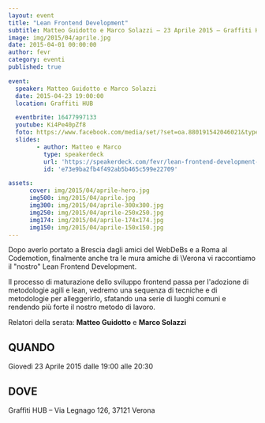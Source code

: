 ```yaml
---
layout: event
title: "Lean Frontend Development"
subtitle: Matteo Guidotto e Marco Solazzi – 23 Aprile 2015 – Graffiti HUB
image: img/2015/04/aprile.jpg
date: 2015-04-01 00:00:00
author: fevr
category: eventi
published: true

event:
  speaker: Matteo Guidotto e Marco Solazzi
  date: 2015-04-23 19:00:00
  location: Graffiti HUB

  eventbrite: 16477997133
  youtube: Ki4Pe40pZf8
  foto: https://www.facebook.com/media/set/?set=oa.880191542046021&type=1
  slides:
        - author: Matteo e Marco
          type: speakerdeck
          url: 'https://speakerdeck.com/fevr/lean-frontend-development-1'
          id: 'e73e9ba2fb4f492ab5b465c599e22709'

assets:
      cover: img/2015/04/aprile-hero.jpg
      img500: img/2015/04/aprile.jpg
      img300: img/2015/04/aprile-300x300.jpg
      img250: img/2015/04/aprile-250x250.jpg
      img174: img/2015/04/aprile-174x174.jpg
      img150: img/2015/04/aprile-150x150.jpg
---
```


Dopo averlo portato a Brescia dagli amici del WebDeBs e a Roma al Codemotion, finalmente anche tra le mura amiche di
\Verona vi raccontiamo il "nostro" Lean Frontend Development.

Il processo di maturazione dello sviluppo frontend passa per l'adozione di metodologie agili e lean,
vedremo una sequenza di tecniche e di metodologie per alleggerirlo, sfatando una serie di luoghi comuni
e rendendo più forte il nostro metodo di lavoro.

Relatori della serata: **Matteo Guidotto** e **Marco Solazzi**

## QUANDO
Giovedì 23 Aprile 2015 dalle 19:00 alle 20:30

## DOVE
Graffiti HUB – Via Legnago 126, 37121 Verona